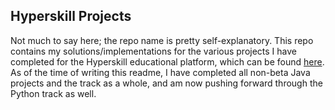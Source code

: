 ## Hyperskill Projects

Not much to say here; the repo name is pretty self-explanatory. This repo contains my solutions/implementations for the various projects I have completed for the Hyperskill educational platform, which can be found [here](https://hyperskill.org/tracks). As of the time of writing this readme, I have completed all non-beta Java projects and the track as a whole, and am now pushing forward through the Python track as well. 